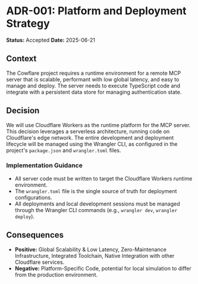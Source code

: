 # ADR-001: Platform and Deployment Strategy
**Status:** Accepted
**Date:** 2025-06-21

## Context
The Cowflare project requires a runtime environment for a remote MCP server that is scalable, performant with low global latency, and easy to manage and deploy. The server needs to execute TypeScript code and integrate with a persistent data store for managing authentication state.

## Decision
We will use Cloudflare Workers as the runtime platform for the MCP server. This decision leverages a serverless architecture, running code on Cloudflare's edge network. The entire development and deployment lifecycle will be managed using the Wrangler CLI, as configured in the project's `package.json` and `wrangler.toml` files.

### Implementation Guidance
* All server code must be written to target the Cloudflare Workers runtime environment.
* The `wrangler.toml` file is the single source of truth for deployment configurations.
* All deployments and local development sessions must be managed through the Wrangler CLI commands (e.g., `wrangler dev`, `wrangler deploy`).

## Consequences
* **Positive:** Global Scalability & Low Latency, Zero-Maintenance Infrastructure, Integrated Toolchain, Native Integration with other Cloudflare services.
* **Negative:** Platform-Specific Code, potential for local simulation to differ from the production environment.